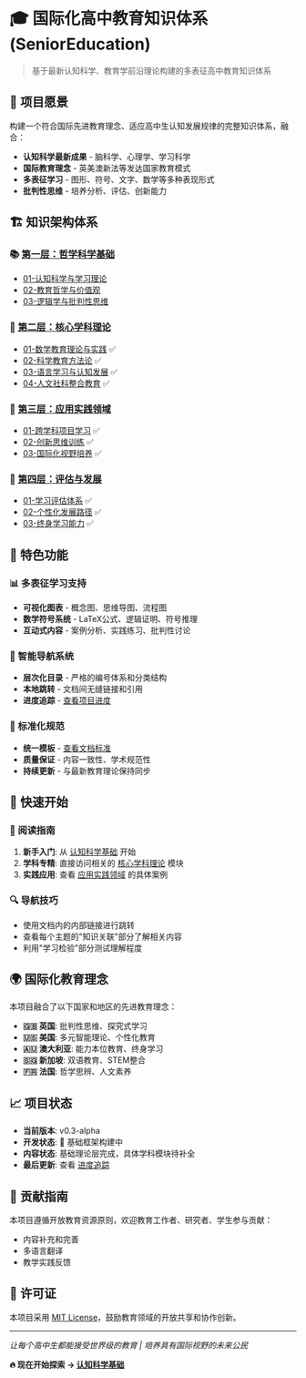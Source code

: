 # 🎓 国际化高中教育知识体系 (SeniorEducation)

> 基于最新认知科学、教育学前沿理论构建的多表征高中教育知识体系

## 🌟 项目愿景

构建一个符合国际先进教育理念、适应高中生认知发展规律的完整知识体系，融合：

- **认知科学最新成果** - 脑科学、心理学、学习科学
- **国际教育理念** - 英美澳新法等发达国家教育模式
- **多表征学习** - 图形、符号、文字、数学等多种表现形式
- **批判性思维** - 培养分析、评估、创新能力

## 🏗️ 知识架构体系

### 📚 [第一层：哲学科学基础](./01-哲学科学基础/)

- [01-认知科学与学习理论](./01-哲学科学基础/01-认知科学与学习理论.md)
- [02-教育哲学与价值观](./01-哲学科学基础/02-教育哲学与价值观.md)
- [03-逻辑学与批判性思维](./01-哲学科学基础/03-逻辑学与批判性思维.md)

### 🔬 [第二层：核心学科理论](./02-核心学科理论/)

- [01-数学教育理论与实践](./02-核心学科理论/01-数学教育理论与实践.md) ✅
- [02-科学教育方法论](./02-核心学科理论/02-科学教育方法论.md) ✅
- [03-语言学习与认知发展](./02-核心学科理论/03-语言学习与认知发展.md) ✅
- [04-人文社科整合教育](./02-核心学科理论/04-人文社科整合教育.md) ✅

### 🎯 [第三层：应用实践领域](./03-应用实践领域/)

- [01-跨学科项目学习](./03-应用实践领域/01-跨学科项目学习.md) ✅
- [02-创新思维训练](./03-应用实践领域/02-创新思维训练.md) ✅
- [03-国际化视野培养](./03-应用实践领域/03-国际化视野培养.md) ✅

### 🔄 [第四层：评估与发展](./04-评估与发展/)

- [01-学习评估体系](./04-评估与发展/01-学习评估体系.md) ✅
- [02-个性化发展路径](./04-评估与发展/02-个性化发展路径.md) ✅
- [03-终身学习能力](./04-评估与发展/03-终身学习能力.md) ✅

## 🎨 特色功能

### 📊 多表征学习支持

- **可视化图表** - 概念图、思维导图、流程图
- **数学符号系统** - LaTeX公式、逻辑证明、符号推理
- **互动式内容** - 案例分析、实践练习、批判性讨论

### 🔗 智能导航系统

- **层次化目录** - 严格的编号体系和分类结构
- **本地跳转** - 文档间无缝链接和引用
- **进度追踪** - [查看项目进度](./PROJECT_PROGRESS.md)

### 📏 标准化规范

- **统一模板** - [查看文档标准](./STRUCTURE_TEMPLATE.md)
- **质量保证** - 内容一致性、学术规范性
- **持续更新** - 与最新教育理论保持同步

## 🚀 快速开始

### 📖 阅读指南

1. **新手入门**: 从 [认知科学基础](./01-哲学科学基础/01-认知科学与学习理论.md) 开始
2. **学科专精**: 直接访问相关的 [核心学科理论](./02-核心学科理论/) 模块
3. **实践应用**: 查看 [应用实践领域](./03-应用实践领域/) 的具体案例

### 🔍 导航技巧

- 使用文档内的内部链接进行跳转
- 查看每个主题的"知识关联"部分了解相关内容
- 利用"学习检验"部分测试理解程度

## 🌍 国际化教育理念

本项目融合了以下国家和地区的先进教育理念：

- **🇬🇧 英国**: 批判性思维、探究式学习
- **🇺🇸 美国**: 多元智能理论、个性化教育
- **🇦🇺 澳大利亚**: 能力本位教育、终身学习
- **🇸🇬 新加坡**: 双语教育、STEM整合
- **🇫🇷 法国**: 哲学思辨、人文素养

## 📈 项目状态

- **当前版本**: v0.3-alpha
- **开发状态**: 🚧 基础框架构建中
- **内容状态**: 基础理论层完成，具体学科模块待补全
- **最后更新**: 查看 [进度追踪](./PROJECT_PROGRESS.md)

## 🤝 贡献指南

本项目遵循开放教育资源原则，欢迎教育工作者、研究者、学生参与贡献：

- 内容补充和完善
- 多语言翻译
- 教学实践反馈

## 📄 许可证

本项目采用 [MIT License](./LICENSE)，鼓励教育领域的开放共享和协作创新。

---

*让每个高中生都能接受世界级的教育 | 培养具有国际视野的未来公民*

**🔥 现在开始探索 → [认知科学基础](./01-哲学科学基础/01-认知科学与学习理论.md)**
